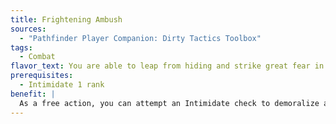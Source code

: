 ```yaml
---
title: Frightening Ambush
sources:
  - "Pathfinder Player Companion: Dirty Tactics Toolbox"
tags:
  - Combat
flavor_text: You are able to leap from hiding and strike great fear in your opponents.
prerequisites:
  - Intimidate 1 rank
benefit: |
  As a free action, you can attempt an Intimidate check to demoralize a flat-footed opponent you attack.
---
```

